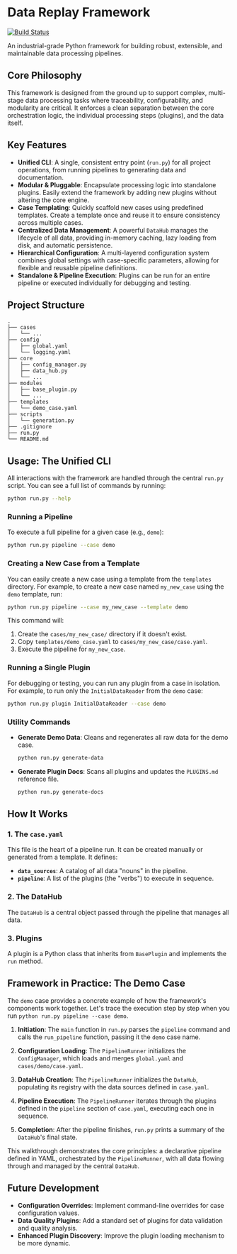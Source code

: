# Data Replay Framework

[![Build Status](https://img.shields.io/badge/build-passing-brightgreen)](https://github.com/your-repo/data-replay)

An industrial-grade Python framework for building robust, extensible, and maintainable data processing pipelines.

## Core Philosophy

This framework is designed from the ground up to support complex, multi-stage data processing tasks where traceability, configurability, and modularity are critical. It enforces a clean separation between the core orchestration logic, the individual processing steps (plugins), and the data itself.

## Key Features

- **Unified CLI**: A single, consistent entry point (`run.py`) for all project operations, from running pipelines to generating data and documentation.
- **Modular & Pluggable**: Encapsulate processing logic into standalone plugins. Easily extend the framework by adding new plugins without altering the core engine.
- **Case Templating**: Quickly scaffold new cases using predefined templates. Create a template once and reuse it to ensure consistency across multiple cases.
- **Centralized Data Management**: A powerful `DataHub` manages the lifecycle of all data, providing in-memory caching, lazy loading from disk, and automatic persistence.
- **Hierarchical Configuration**: A multi-layered configuration system combines global settings with case-specific parameters, allowing for flexible and reusable pipeline definitions.
- **Standalone & Pipeline Execution**: Plugins can be run for an entire pipeline or executed individually for debugging and testing.

## Project Structure

```
.
├── cases
│   └── ...
├── config
│   ├── global.yaml
│   └── logging.yaml
├── core
│   ├── config_manager.py
│   ├── data_hub.py
│   └── ...
├── modules
│   ├── base_plugin.py
│   └── ...
├── templates
│   └── demo_case.yaml
├── scripts
│   └── generation.py
├── .gitignore
├── run.py
└── README.md
```

## Usage: The Unified CLI

All interactions with the framework are handled through the central `run.py` script. You can see a full list of commands by running:
```bash
python run.py --help
```

### Running a Pipeline

To execute a full pipeline for a given case (e.g., `demo`):
```bash
python run.py pipeline --case demo
```

### Creating a New Case from a Template

You can easily create a new case using a template from the `templates` directory. For example, to create a new case named `my_new_case` using the `demo` template, run:

```bash
python run.py pipeline --case my_new_case --template demo
```

This command will:
1. Create the `cases/my_new_case/` directory if it doesn't exist.
2. Copy `templates/demo_case.yaml` to `cases/my_new_case/case.yaml`.
3. Execute the pipeline for `my_new_case`.

### Running a Single Plugin

For debugging or testing, you can run any plugin from a case in isolation. For example, to run only the `InitialDataReader` from the `demo` case:
```bash
python run.py plugin InitialDataReader --case demo
```

### Utility Commands

- **Generate Demo Data**: Cleans and regenerates all raw data for the demo case.
  ```bash
  python run.py generate-data
  ```

- **Generate Plugin Docs**: Scans all plugins and updates the `PLUGINS.md` reference file.
  ```bash
  python run.py generate-docs
  ```

## How It Works

### 1. The `case.yaml`

This file is the heart of a pipeline run. It can be created manually or generated from a template. It defines:
- **`data_sources`**: A catalog of all data "nouns" in the pipeline.
- **`pipeline`**: A list of the plugins (the "verbs") to execute in sequence.

### 2. The DataHub

The `DataHub` is a central object passed through the pipeline that manages all data.

### 3. Plugins

A plugin is a Python class that inherits from `BasePlugin` and implements the `run` method.

## Framework in Practice: The Demo Case

The `demo` case provides a concrete example of how the framework's components work together. Let's trace the execution step by step when you run `python run.py pipeline --case demo`.

1.  **Initiation**: The `main` function in `run.py` parses the `pipeline` command and calls the `run_pipeline` function, passing it the `demo` case name.

2.  **Configuration Loading**: The `PipelineRunner` initializes the `ConfigManager`, which loads and merges `global.yaml` and `cases/demo/case.yaml`.

3.  **DataHub Creation**: The `PipelineRunner` initializes the `DataHub`, populating its registry with the data sources defined in `case.yaml`.

4.  **Pipeline Execution**: The `PipelineRunner` iterates through the plugins defined in the `pipeline` section of `case.yaml`, executing each one in sequence.

5.  **Completion**: After the pipeline finishes, `run.py` prints a summary of the `DataHub`'s final state.

This walkthrough demonstrates the core principles: a declarative pipeline defined in YAML, orchestrated by the `PipelineRunner`, with all data flowing through and managed by the central `DataHub`.

## Future Development

- **Configuration Overrides**: Implement command-line overrides for case configuration values.
- **Data Quality Plugins**: Add a standard set of plugins for data validation and quality analysis.
- **Enhanced Plugin Discovery**: Improve the plugin loading mechanism to be more dynamic.
